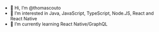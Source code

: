- 👋 Hi, I’m @thomascouto
- 👀 I’m interested in Java, JavaScript, TypeScript, Node.JS, React and React Native
- 🌱 I’m currently learning React Native/GraphQL
